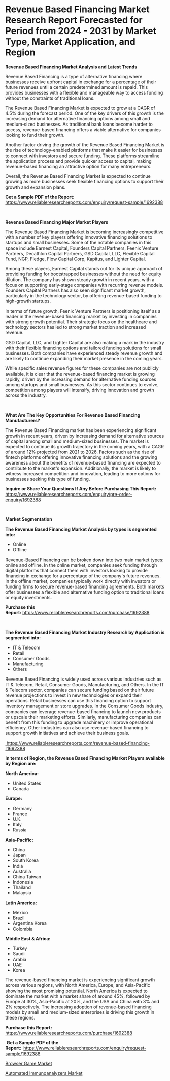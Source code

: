 <p><h1>Revenue Based Financing Market Research Report Forecasted for Period from 2024 -  2031 by Market Type, Market Application, and Region</h1></p><p><strong>Revenue Based Financing Market Analysis and Latest Trends</strong></p>
<p><p>Revenue Based Financing is a type of alternative financing where businesses receive upfront capital in exchange for a percentage of their future revenues until a certain predetermined amount is repaid. This provides businesses with a flexible and manageable way to access funding without the constraints of traditional loans.</p><p>The Revenue Based Financing Market is expected to grow at a CAGR of 4.5% during the forecast period. One of the key drivers of this growth is the increasing demand for alternative financing options among small and medium-sized businesses. As traditional bank loans become harder to access, revenue-based financing offers a viable alternative for companies looking to fund their growth.</p><p>Another factor driving the growth of the Revenue Based Financing Market is the rise of technology-enabled platforms that make it easier for businesses to connect with investors and secure funding. These platforms streamline the application process and provide quicker access to capital, making revenue-based financing an attractive option for many entrepreneurs.</p><p>Overall, the Revenue Based Financing Market is expected to continue growing as more businesses seek flexible financing options to support their growth and expansion plans.</p></p>
<p><strong>Get a Sample PDF of the Report:&nbsp;</strong> <a href="https://www.reliableresearchreports.com/enquiry/request-sample/1692388">https://www.reliableresearchreports.com/enquiry/request-sample/1692388</a></p>
<p>&nbsp;</p>
<p><strong>Revenue Based Financing Major Market Players</strong></p>
<p><p>The Revenue Based Financing Market is becoming increasingly competitive with a number of key players offering innovative financing solutions to startups and small businesses. Some of the notable companies in this space include Earnest Capital, Founders Capital Partners, Feenix Venture Partners, Decathlon Capital Partners, GSD Capital, LLC, Flexible Capital Fund, NGP, Fledge, Flow Capital Corp, Kapitus, and Lighter Capital.</p><p>Among these players, Earnest Capital stands out for its unique approach of providing funding for bootstrapped businesses without the need for equity dilution. The company has shown steady growth in recent years, with a focus on supporting early-stage companies with recurring revenue models. Founders Capital Partners has also seen significant market growth, particularly in the technology sector, by offering revenue-based funding to high-growth startups.</p><p>In terms of future growth, Feenix Venture Partners is positioning itself as a leader in the revenue-based financing market by investing in companies with strong growth potential. Their strategic focus on the healthcare and technology sectors has led to strong market traction and increased revenue.</p><p>GSD Capital, LLC, and Lighter Capital are also making a mark in the industry with their flexible financing options and tailored funding solutions for small businesses. Both companies have experienced steady revenue growth and are likely to continue expanding their market presence in the coming years.</p><p>While specific sales revenue figures for these companies are not publicly available, it is clear that the revenue-based financing market is growing rapidly, driven by the increasing demand for alternative funding sources among startups and small businesses. As this sector continues to evolve, competition among players will intensify, driving innovation and growth across the industry.</p></p>
<p>&nbsp;</p>
<p><strong>What Are The Key Opportunities For Revenue Based Financing Manufacturers?</strong></p>
<p><p>The Revenue Based Financing market has been experiencing significant growth in recent years, driven by increasing demand for alternative sources of capital among small and medium-sized businesses. The market is expected to continue its growth trajectory in the coming years, with a CAGR of around 12% projected from 2021 to 2026. Factors such as the rise of fintech platforms offering innovative financing solutions and the growing awareness about the benefits of revenue-based financing are expected to contribute to the market's expansion. Additionally, the market is likely to witness increased competition and innovation, leading to more options for businesses seeking this type of funding.</p></p>
<p><strong>Inquire or Share Your Questions If Any Before Purchasing This Report:</strong> <a href="https://www.reliableresearchreports.com/enquiry/pre-order-enquiry/1692388">https://www.reliableresearchreports.com/enquiry/pre-order-enquiry/1692388</a></p>
<p>&nbsp;</p>
<p><strong>Market Segmentation</strong></p>
<p><strong>The Revenue Based Financing Market Analysis by types is segmented into:</strong></p>
<p><ul><li>Online</li><li>Offline</li></ul></p>
<p><p>Revenue-Based Financing can be broken down into two main market types: online and offline. In the online market, companies seek funding through digital platforms that connect them with investors looking to provide financing in exchange for a percentage of the company's future revenues. In the offline market, companies typically work directly with investors or funding firms to secure revenue-based financing agreements. Both markets offer businesses a flexible and alternative funding option to traditional loans or equity investments.</p></p>
<p><strong>Purchase this Report:&nbsp;</strong><a href="https://www.reliableresearchreports.com/purchase/1692388">https://www.reliableresearchreports.com/purchase/1692388</a></p>
<p>&nbsp;</p>
<p><strong>The Revenue Based Financing Market Industry Research by Application is segmented into:</strong></p>
<p><ul><li>IT & Telecom</li><li>Retail</li><li>Consumer Goods</li><li>Manufacturing</li><li>Others</li></ul></p>
<p><p>Revenue Based Financing is widely used across various industries such as IT & Telecom, Retail, Consumer Goods, Manufacturing, and Others. In the IT & Telecom sector, companies can secure funding based on their future revenue projections to invest in new technologies or expand their operations. Retail businesses can use this financing option to support inventory management or store upgrades. In the Consumer Goods industry, companies can leverage revenue-based financing to launch new products or upscale their marketing efforts. Similarly, manufacturing companies can benefit from this funding to upgrade machinery or improve operational efficiency. Other industries can also use revenue-based financing to support growth initiatives and achieve their business goals.</p></p>
<p><a href="https://www.reliableresearchreports.com/revenue-based-financing-r1692388">&nbsp;https://www.reliableresearchreports.com/revenue-based-financing-r1692388</a></p>
<p><strong>In terms of Region, the Revenue Based Financing Market Players available by Region are:</strong></p>
<p>
    <p> <strong> North America: </strong>
        <ul>
            <li>United States</li>
            <li>Canada</li>
        </ul>
        </p> 
    <p> <strong> Europe: </strong>
        <ul>
            <li>Germany</li>
            <li>France</li>
            <li>U.K.</li>
            <li>Italy</li>
            <li>Russia</li>
        </ul>
        </p> 
    <p> <strong> Asia-Pacific: </strong>
        <ul>
            <li>China</li>
            <li>Japan</li>
            <li>South Korea</li>
            <li>India</li>
            <li>Australia</li>
            <li>China Taiwan</li>
            <li>Indonesia</li>
            <li>Thailand</li>
            <li>Malaysia</li>
        </ul>
        </p> 
    <p> <strong> Latin America: </strong>
        <ul>
            <li>Mexico</li>
            <li>Brazil</li>
            <li>Argentina Korea</li>
            <li>Colombia</li>
        </ul>
        </p> 
    <p> <strong> Middle East & Africa: </strong>
        <ul>
            <li>Turkey</li>
            <li>Saudi</li>
            <li>Arabia</li>
            <li>UAE</li>
            <li>Korea</li>
        </ul>
    </p>
    </p>
<p><p>The revenue-based financing market is experiencing significant growth across various regions, with North America, Europe, and Asia-Pacific showing the most promising potential. North America is expected to dominate the market with a market share of around 45%, followed by Europe at 30%, Asia-Pacific at 20%, and the USA and China with 3% and 2% respectively. The increasing adoption of revenue-based financing models by small and medium-sized enterprises is driving this growth in these regions.</p></p>
<p><strong>Purchase this Report: </strong><a href="https://www.reliableresearchreports.com/purchase/1692388">https://www.reliableresearchreports.com/purchase/1692388</a></p>
<p>&nbsp;<strong>Get a Sample PDF of the Report:&nbsp;&nbsp;</strong><a href="https://www.reliableresearchreports.com/enquiry/request-sample/1692388">https://www.reliableresearchreports.com/enquiry/request-sample/1692388</a></p>
<p><strong></strong></p>
<p><p><a href="https://github.com/ElmoRunolfsson2023/Market-Research-Report-List-1/blob/main/browser-game-market.md">Browser Game Market</a></p><p><a href="https://view.publitas.com/reportprime-1/automated-immunoanalyzers-market-insights-into-market-cagr-market-trends-and-growth-strategies/">Automated Immunoanalyzers Market</a></p></p>